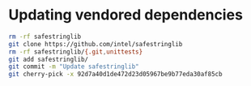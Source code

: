 # Updating vendored dependencies

```bash
rm -rf safestringlib
git clone https://github.com/intel/safestringlib
rm -rf safestringlib/{.git,unittests}
git add safestringlib/
git commit -m "Update safestringlib"
git cherry-pick -x 92d7a40d1de472d23d05967be9b77eda30af85cb
```
